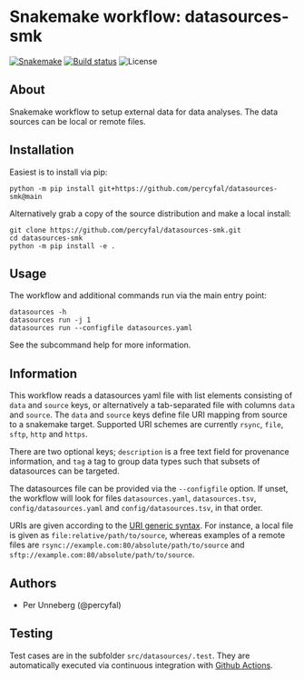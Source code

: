 # Snakemake workflow: datasources-smk

[![Snakemake](https://img.shields.io/badge/snakemake-≥5.7.0-brightgreen.svg)](https://snakemake.bitbucket.io)
[![Build status](https://github.com/percyfal/datasources-smk/workflows/Tests/badge.svg?branch=main)](https://github.com/percyfal/datasources-smk/actions?query=workflow%3ATests) ![License](https://img.shields.io/badge/license-MIT-blue.svg)

## About

Snakemake workflow to setup external data for data analyses. The data
sources can be local or remote files.

## Installation

Easiest is to install via pip:

	python -m pip install git+https://github.com/percyfal/datasources-smk@main
	
Alternatively grab a copy of the source distribution and make a local
install:

	git clone https://github.com/percyfal/datasources-smk.git
	cd datasources-smk
	python -m pip install -e .

## Usage 

The workflow and additional commands run via the main entry point:

	datasources -h
	datasources run -j 1
	datasources run --configfile datasources.yaml

See the subcommand help for more information.


## Information

This workflow reads a datasources yaml file with list elements
consisting of `data` and `source` keys, or alternatively a
tab-separated file with columns `data` and `source`. The `data` and
`source` keys define file URI mapping from source to a snakemake
target. Supported URI schemes are currently `rsync`, `file`, `sftp`,
`http` and `https`. 

There are two optional keys; `description` is a free text field for
provenance information, and `tag` a tag to group data types such that
subsets of datasources can be targeted.

The datasources file can be provided via the `--configfile` option. If
unset, the workflow will look for files `datasources.yaml`,
`datasources.tsv`, `config/datasources.yaml` and
`config/datasources.tsv`, in that order.

URIs are given according to the [URI generic
syntax](https://en.wikipedia.org/wiki/Uniform_Resource_Identifier#Syntax).
For instance, a local file is given as `file:relative/path/to/source`,
whereas examples of a remote files are
`rsync://example.com:80/absolute/path/to/source` and
`sftp://example.com:80/absolute/path/to/source`.


## Authors

* Per Unneberg (@percyfal)

## Testing

Test cases are in the subfolder `src/datasources/.test`. They are automatically
executed via continuous integration with [Github
Actions](https://github.com/features/actions).


